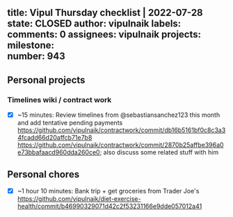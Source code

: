 title:	Vipul Thursday checklist | 2022-07-28
state:	CLOSED
author:	vipulnaik
labels:	
comments:	0
assignees:	vipulnaik
projects:	
milestone:	
number:	943
--
## Personal projects

### Timelines wiki / contract work

- [x] ~15 minutes: Review timelines from @sebastiansanchez123 this month and add tentative pending payments https://github.com/vipulnaik/contractwork/commit/db16b5161bf0c8c3a34fcadd66d20affcb71e7b8 https://github.com/vipulnaik/contractwork/commit/2870b25affbe396a0e73bbafaacd960dda260ce0; also discuss some related stuff with him

## Personal chores

- [x] ~1 hour 10 minutes: Bank trip + get groceries from Trader Joe's https://github.com/vipulnaik/diet-exercise-health/commit/b46990329071d42c2f53231166e9dde057012a41
